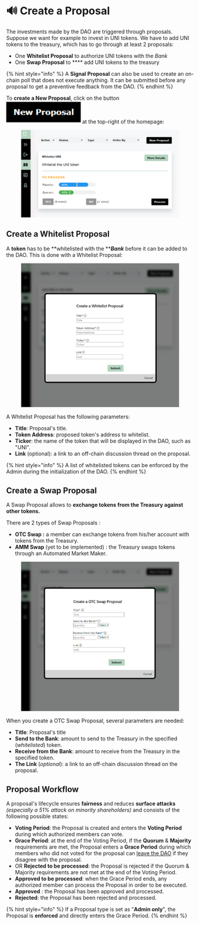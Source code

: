 # 🔊 Create a Proposal

The investments made by the DAO are triggered through proposals. Suppose we want for example to invest in UNI tokens. We have to add UNI tokens to the treasury, which has to go through at least 2 proposals:

* One **Whitelist Proposal** to authorize UNI tokens with the _Bank_
* One **Swap Proposal** to **** add UNI tokens to the treasury

{% hint style="info" %}
A **Signal Proposal** can also be used to create an on-chain poll that does not execute anything. It can be submitted before any proposal to get a preventive feedback from the DAO.
{% endhint %}

To **create a New Proposal**, click on the button <img src="../.gitbook/assets/image (2).png" alt="" data-size="line"> at the top-right of the homepage:

<figure><img src="../.gitbook/assets/WHITELIST PROCESS modified.png" alt=""><figcaption></figcaption></figure>

## Create a Whitelist Proposal

A **token** has to be **whitelisted with the **_**Bank**_ before it can be added to the DAO. This is done with a Whitelist Proposal:

<figure><img src="../.gitbook/assets/Whitelist.png" alt=""><figcaption></figcaption></figure>

A Whitelist Proposal has the following parameters:

* **Title**: Proposal's title.
* **Token Address**: proposed token's address to whitelist.
* **Ticker**: the name of the token that will be displayed in the DAO, such as "UNI".
* **Link** (optional):  a link to an off-chain discussion thread on the proposal.

{% hint style="info" %}
A list of whitelisted tokens can be enforced by the Admin during the initialization of the DAO.
{% endhint %}

## Create a Swap Proposal

A Swap Proposal allows to **exchange tokens from the Treasury against other tokens.**

There are 2 types of Swap Proposals :&#x20;

* **OTC Swap :** a member can exchange tokens from his/her account with tokens from the Treasury.
* **AMM Swap** (yet to be implemented) : the Treasury swaps tokens through an Automated Market Maker.

<figure><img src="../.gitbook/assets/OTC Swap modified.png" alt=""><figcaption></figcaption></figure>

When you create a OTC Swap Proposal, several parameters are needed:

* **Title**: Proposal's title
* **Send to the Bank**: amount to send to the Treasury in the specified (_whitelisted_) token.
* **Receive from the Bank**: amount to receive from the Treasury in the specified token.
* **The Link** (_optional_): a link to an off-chain discussion thread on the proposal.

## Proposal Workflow

A proposal's lifecycle ensures **fairness** and reduces **surface attacks** _(especially a 51% attack on minority shareholders)_ and consists of the following possible states:

* **Voting Period**: the Proposal is created and enters the **Voting Period** during which authorized members can vote.
* **Grace Period**: at the end of the Voting Period, if the **Quorum** & **Majority** requirements are met, the Proposal enters a **Grace Period** during which members who did not voted for the proposal can [leave the DAO](redeem-your-shares.md) if they disagree with the proposal.
* OR **Rejected to be processed**: the Proposal is rejected if the Quorum & Majority requirements are not met at the end of the Voting Period.
* **Approved to be processed**: when the Grace Period ends, any authorized member can process the Proposal in order to be executed.
* **Approved** : the Proposal has been approved and processed.
* **Rejected**: the Proposal has been rejected and processed.

{% hint style="info" %}
If a Proposal type is set as "**Admin only**", the Proposal is **enforced** and directly enters the Grace Period.
{% endhint %}
